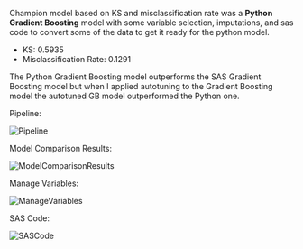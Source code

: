 Champion model based on KS and misclassification rate was a **Python Gradient Boosting** model with some variable selection, imputations, and sas code to 
convert some of the data to get it ready for the python model.

* KS: 0.5935
* Misclassification Rate: 0.1291

The Python Gradient Boosting model outperforms the SAS Gradient Boosting model but when I applied autotuning to the Gradient Boosting model the autotuned GB model outperformed the Python one.  

Pipeline: 

![Pipeline](https://github.com/sassoftware/vdmml-trials-challenge/blob/master/Speed-Dating-Challenge/Tcarey58/Pipeline.png "Pipeline")

Model Comparison Results: 

![ModelComparisonResults](https://github.com/sassoftware/vdmml-trials-challenge/blob/master/Speed-Dating-Challenge/Tcarey58/ModelComparison.png "Model Comparison Results")


Manage Variables:  

![ManageVariables](https://github.com/sassoftware/vdmml-trials-challenge/blob/master/Speed-Dating-Challenge/Tcarey58/RejectedVariables.png "Rejected Variables")


SAS Code: 

![SASCode](https://github.com/sassoftware/vdmml-trials-challenge/blob/master/Speed-Dating-Challenge/Tcarey58/SASCode.png "SAS Code")



